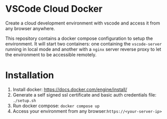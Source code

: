 # VSCode Cloud Docker

Create a cloud development environment with vscode and access it from any browser anywhere. 

This repository contains a docker compose configuration to setup the environment. It will start two containers: one containing the `vscode-server` running in local mode and another with a `nginx` server reverse proxy to let the environment to be accessible remotely.

# Installation
1) Install docker: https://docs.docker.com/engine/install/
2) Generate a self signed ssl certificate and basic auth credentials file: `./setup.sh`
3) Run docker compose: `docker compose up`
4) Access your environment from any browser:`https://<your-server-ip>`
